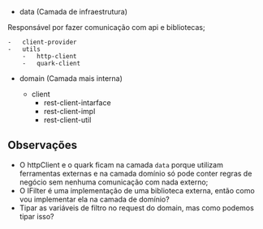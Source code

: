 -   data (Camada de infraestrutura)

Responsável por fazer comunicação com api e bibliotecas;

    -   client-provider
    -   utils
        -   http-client
        -   quark-client

-   domain (Camada mais interna)

    -   client
        -   rest-client-intarface
        -   rest-client-impl
        -   rest-client-util

## Observações

- O httpClient e o quark ficam na camada `data` porque utilizam ferramentas externas e na camada domínio só pode conter
regras de negócio sem nenhuma comunicação com nada externo;
- O IFilter é uma implementação de uma biblioteca externa, então como vou implementar ela na camada de domínio?
- Tipar as variáveis de filtro no request do domain, mas como podemos tipar isso?